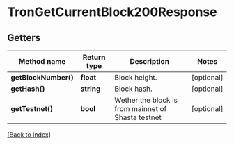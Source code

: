 # TronGetCurrentBlock200Response

## Getters

Method name | Return type | Description | Notes
------------ | ------------- | ------------- | -------------
**getBlockNumber()** | **float** | Block height. | [optional]
**getHash()** | **string** | Block hash. | [optional]
**getTestnet()** | **bool** | Wether the block is from mainnet of Shasta testnet | [optional]

[[Back to Index]](../index.md)

